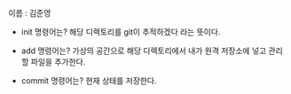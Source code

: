 이름 : 김준영
- init 명령어는?
  해당 디렉토리를 git이 추적하겠다 라는 뜻이다.

- add 명령어는?
  가상의 공간으로 해당 디렉토리에서 내가 원격 저장소에 넣고 관리할 파일을 추가한다.

- commit 명령어는?
  현재 상태를 저장한다.


